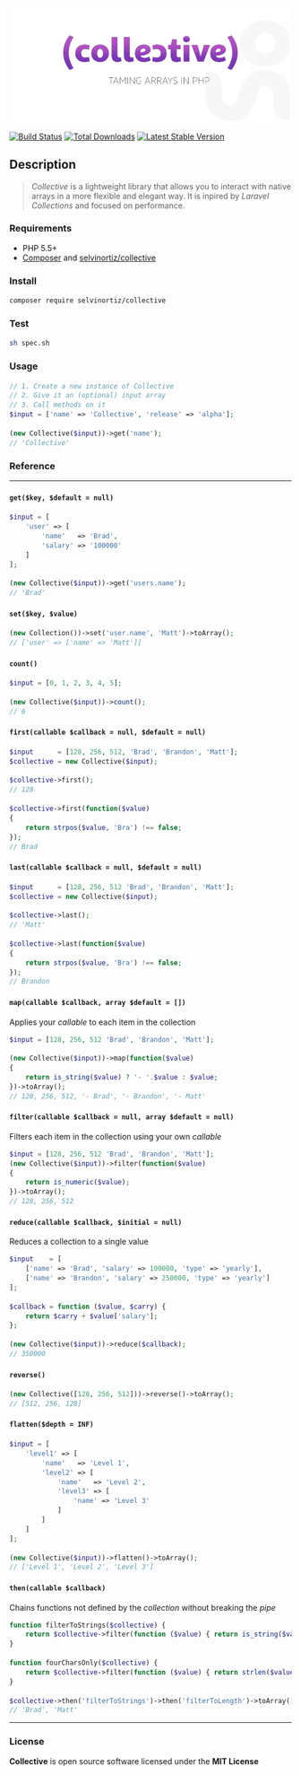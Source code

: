 ![Collective](Collective.png)

[![Build Status](https://travis-ci.org/selvinortiz/collective.png)](https://travis-ci.org/selvinortiz/collective)
[![Total Downloads](https://poser.pugx.org/selvinortiz/collective/d/total.png)](https://packagist.org/packages/selvinortiz/collective)
[![Latest Stable Version](https://poser.pugx.org/selvinortiz/collective/v/stable.png)](https://packagist.org/packages/selvinortiz/collective)

## Description
> _Collective_ is a lightweight library that allows you to interact with native arrays in a more flexible and elegant way. It is inpired by _Laravel Collections_ and focused on performance.

### Requirements
- PHP 5.5+
- [Composer](http://getcomposer.org) and [selvinortiz/collective](https://packagist.org/packages/selvinortiz/collective)

### Install
```bash
composer require selvinortiz/collective
```

### Test
```bash
sh spec.sh
```

### Usage
```php
// 1. Create a new instance of Collective
// 2. Give it an (optional) input array
// 3. Call methods on it
$input = ['name' => 'Collective', 'release' => 'alpha'];

(new Collective($input))->get('name');
// 'Collective'
```

### Reference
---

#### `get($key, $default = null)`
```php
$input = [
    'user' => [
        'name'   => 'Brad',
        'salary' => '100000'
    ]
];

(new Collective($input))->get('users.name');
// 'Brad'
```

#### `set($key, $value)`
```php
(new Collection())->set('user.name', 'Matt')->toArray();
// ['user' => ['name' => 'Matt']]
```

#### `count()`
```php
$input = [0, 1, 2, 3, 4, 5];

(new Collective($input))->count();
// 6
```

#### `first(callable $callback = null, $default = null)`
```php
$input      = [128, 256, 512, 'Brad', 'Brandon', 'Matt'];
$collective = new Collective($input);

$collective->first();
// 128

$collective->first(function($value)
{
    return strpos($value, 'Bra') !== false;
});
// Brad
```

#### `last(callable $callback = null, $default = null)`
```php
$input      = [128, 256, 512 'Brad', 'Brandon', 'Matt'];
$collective = new Collective($input);

$collective->last();
// 'Matt'

$collective->last(function($value)
{
    return strpos($value, 'Bra') !== false;
});
// Brandon
```

#### `map(callable $callback, array $default = [])`
Applies your _callable_ to each item in the collection

```php
$input = [128, 256, 512 'Brad', 'Brandon', 'Matt'];

(new Collective($input))->map(function($value)
{
    return is_string($value) ? '- '.$value : $value;
})->toArray();
// 128, 256, 512, '- Brad', '- Brandon', '- Matt'
```

#### `filter(callable $callback = null, array $default = null)`
Filters each item in the collection using your own _callable_

```php
$input = [128, 256, 512 'Brad', 'Brandon', 'Matt'];
(new Collective($input))->filter(function($value)
{
    return is_numeric($value);
})->toArray();
// 128, 256, 512
```

#### `reduce(callable $callback, $initial = null)`
Reduces a collection to a single value
```php
$input    = [
    ['name' => 'Brad', 'salary' => 100000, 'type' => 'yearly'],
    ['name' => 'Brandon', 'salary' => 250000, 'type' => 'yearly']
];

$callback = function ($value, $carry) {
    return $carry + $value['salary'];
};

(new Collective($input))->reduce($callback);
// 350000
```

#### `reverse()`
```php
(new Collective([128, 256, 512]))->reverse()->toArray();
// [512, 256, 128]
```

#### `flatten($depth = INF)`
```php
$input = [
    'level1' => [
        'name'   => 'Level 1',
        'level2' => [
            'name'   => 'Level 2',
            'level3' => [
                'name' => 'Level 3'
            ]
        ]
    ]
];

(new Collective($input))->flatten()->toArray();
// ['Level 1', 'Level 2', 'Level 3']
```

#### `then(callable $callback)`
Chains functions not defined by the _collection_ without breaking the _pipe_

```php
function filterToStrings($collective) {
    return $collective->filter(function ($value) { return is_string($value); });
}

function fourCharsOnly($collective) {
    return $collective->filter(function ($value) { return strlen($value) == 4; });
}

$collective->then('filterToStrings')->then('filterToLength')->toArray();
// 'Brad', 'Matt'
```

---

### License
**Collective** is open source software licensed under the **MIT License**
